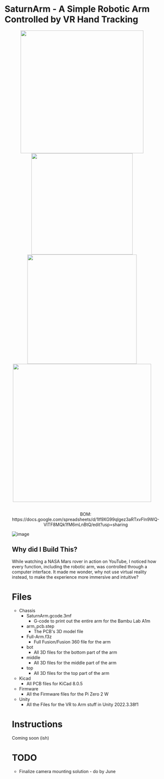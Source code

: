 <p align="center">
  
  # SaturnArm - A Simple Robotic Arm Controlled by VR Hand Tracking
</p>

<p align="center">
  <img src="https://github.com/user-attachments/assets/6ea7d9c7-e56b-4559-b11c-992ef261172b" style="width:400px; height:auto;">
  <img src="https://github.com/user-attachments/assets/7ea0fa0f-be51-418e-8ee4-44945cf4e20b" style="width:330px; height:auto;">
  <img src="https://github.com/user-attachments/assets/1297ab5e-4d0a-43ef-a238-83c6aa38c8c6" style="width:356px; height:auto;">
  <img src="https://github.com/user-attachments/assets/ca28bfae-66ad-4007-b9c0-13a9e16dd829" style="width:450px; height:auto;">
  <ul>
<p align="center">
  <br>
  BOM: https://docs.google.com/spreadsheets/d/1lf9XG99qlgez3aRTxvFln9WQ-VlTF8MQk1fM6mLnBtQ/edit?usp=sharing
  
  ![image](https://github.com/user-attachments/assets/b0efc2cf-ac89-4011-be87-9e59d9bb2255)
</p>
    
<h2> Why did I Build This?</h2>
<p>
  While watching a NASA Mars rover in action on YouTube, I noticed how every function, including the robotic arm, was controlled through a computer interface. It made me wonder, why not use virtual reality instead, to make the experience more immersive and intuitive?
</p>

# Files 
- Chassis
  - SaturnArm.gcode.3mf
      - G-code to print out the entire arm for the Bambu Lab A1m
  - arm_pcb.step
    - The PCB's 3D model file
  - Full-Arm.f3z
    - Full Fusion/Fusion 360 file for the arm
  - bot
    - All 3D files for the bottom part of the arm    
  - middle
    - All 3D files for the middle part of the arm    
  - top
    - All 3D files for the top part of the arm
- Kicad
  - All PCB files for KiCad 8.0.5
- Firmware
  - All the Firmware files for the Pi Zero 2 W
- Unity
  -  All the Files for the VR to Arm stuff in Unity 2022.3.38f1
      
<ul> </ul>

#  Instructions 
Coming soon (ish)

<ul> </ul>

#  TODO

- Finalize camera mounting solution - do by June
